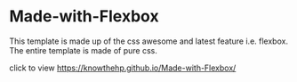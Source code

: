 # Made-with-Flexbox
This template is made up of the css awesome and latest feature i.e. flexbox. The entire template is made of pure css.

click to view https://knowthehp.github.io/Made-with-Flexbox/
